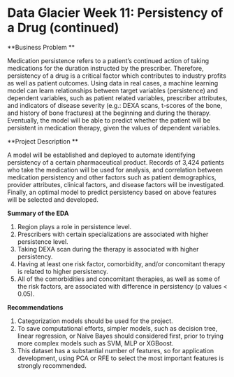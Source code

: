 # Data Glacier Week 11: Persistency of a Drug (continued)

**Business Problem **

Medication persistence refers to a patient’s continued action of taking medications for the duration instructed by the prescriber. Therefore, persistency of a drug is a critical factor which contributes to industry profits as well as patient outcomes. Using data in real cases, a machine learning model can learn relationships between target variables (persistence) and dependent variables, such as patient related variables, prescriber attributes, and indicators of disease severity (e.g.: DEXA scans, t-scores of the bone, and history of bone fractures) at the beginning and during the therapy. Eventually, the model will be able to predict whether the patient will be persistent in medication therapy, given the values of dependent variables.

**Project Description **

A model will be established and deployed to automate identifying persistency of a certain pharmaceutical product. Records of 3,424 patients who take the medication will be used for analysis, and correlation between medication persistency and other factors such as patient demographics, provider attributes, clinical factors, and disease factors will be investigated. Finally, an optimal model to predict persistency based on above features will be selected and developed.

**Summary of the EDA**

1) Region plays a role in persistence level.
2) Prescribers with certain specializations are associated with higher persistence level.
3) Taking DEXA scan during the therapy is associated with higher persistency.
4) Having at least one risk factor, comorbidity, and/or concomitant therapy is related to higher persistency.
5) All of the comorbidities and concomitant therapies, as well as some of the risk factors, are associated with difference in persistency (p values < 0.05).

**Recommendations**

1) Categorization models should be used for the project.
2) To save computational efforts, simpler models, such as decision tree, linear regression, or Naive Bayes should considered first, prior to trying more complex models such as SVM, MLP or XGBoost.
3) This dataset has a substantial number of features, so for application development, using PCA or RFE to select the most important features is strongly recommended.
